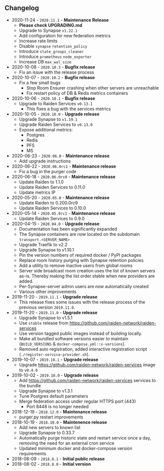 ## Changelog
- 2020-11-24 - `2020.11.1` - **Maintenance Release**
  - **Please check UPGRADING.md**
  - Upgrade to Synapse `v1.22.1`
  - Add configuration for new federation metrics
  - Increase rate limits
  - Disable `synapse` `retention_policy`
  - Introduce `state_groups_cleaner`
  - Introduce `prometheus` `node_exporter`
  - Increase DB `max_wal_size`
- 2020-10-08 - `2020.10.3` - **Bugfix release**
  - Fix an issue with the release process
- 2020-10-07 - `2020.10.2` - **Bugfix release**
  - Fix a few small bugs
    - Stop Room Ensurer crashing when other servers are unreachable
    - Fix restart policy of DB & Redis metrics containers 
- 2020-10-06 - `2020.10.1` - **Bugfix release**
  - Upgrade to Raiden Services `v0.13.1`
    - This fixes a bug with the services metrics 
- 2020-10-05 - `2020.10.0` - **Upgrade release**
  - Upgrade Synapse to `v1.19.1`
  - Upgrade Raiden Services to `v0.13.0`
  - Expose additional metrics:
    - Postgres
    - Redis
    - PFS
    - MS
- 2020-06-23 - `2020.06.0` - **Maintenance release**
  - Add upgrade instructions
- 2020-06-22 - `2020.06.0rc1` - **Maintenance release**
  - Fix a bug in the purger code
- 2020-06-18 - `2020.06.0rc0` - **Maintenance release**
  - Update Raiden to 1.1.0
  - Update Raiden Services to 0.11.0
  - Update metrics IP
- 2020-05-20 - `2020.05.0` - **Maintenance release**
  - Update Raiden to 0.200.0rc9
  - Update Raiden Services to 0.10.0
- 2020-05-14 - `2020.05.0rc1` - **Maintenance release**
  - Update Raiden Services to 0.9.0
- 2020-04-15 - `2020.04.0` - **Upgrade release**
  - Documentation has been significantly expanded
  - The Synapse containers are now located on the subdomain `transport.<SERVER_NAME>`
  - Upgrade Traefik to v2.2
  - Upgrade Synapse to v1.10.1
  - Pin the version numbers of required docker / PyPI packages
  - Replace room history purging with Synapse retention policies
  - Add a utility to remove inactive users from global rooms
  - Server side broadcast room creation uses the list of known servers as-is.
    Thereby making the list order stable when new providers are added.
  - Per-Synapse-server admin users are now automatically created
  - Various other improvements
- 2019-11-20 - `2019.11.1` - **Upgrade release**
  - This release fixes some issues with the release process of the previous version `2019.11.0`.
- 2019-11-20 - `2019.11.0` - **Upgrade release**
  - Upgrade Synapse to v1.5.1
  - Use `stable` release from https://github.com/raiden-network/raiden-services
  - Use version tagged public images instead of building locally.
  - Make all bundled software versions easier to maintain (`BUILD_VERSIONS` & `docker-compose.yml::x-versions`).
  - Removed auto registration, added interactive registration script (`./register-service-provider.sh`).
- 2019-10-07 - `2019.10.1` - **Upgrade release**
  - Upgrade https://github.com/raiden-network/raiden-services image to `v0.4.0`
- 2019-10-02 - `2019.10.0` - **Upgrade release**
  - Add https://github.com/raiden-network/raiden-services services to the bundle
  - Upgrade Synapse to v1.3.1
  - Tune Postgres default parameters
  - Merge federation access under regular HTTPS port (443)
    - Port 8448 is no longer needed
- 2018-12-19 - `2018.12.0` - **Maintenance release**
  - purger.py restart improvements
- 2018-10-19 - `2018.10.0` - **Maintenence release**
  - Add new servers to known list
  - Upgrade Synapse to 0.33.7
  - Automatically purge historic state and restart service once a day, removing the need for an external cron service
  - Updated minimum docker and docker-compose version requirements
- 2018-08-09 - `2018.8.1` - **Initial public release**
- 2018-08-02 - `2018.8.0` - **Initial version**
